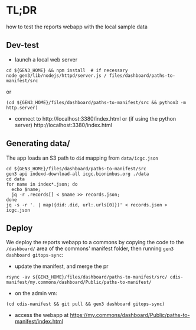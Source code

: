 # TL;DR 

how to test the reports webapp with the local sample data

## Dev-test

* launch a local web server

```
cd ${GEN3_HOME} && npm install  # if necessary
node gen3/lib/nodejs/httpd/server.js / files/dashboard/paths-to-manifest/src
```

or

```
(cd ${GEN3_HOME}/files/dashboard/paths-to-manifest/src && python3 -m http.server)
```

* connect to http://localhost:3380/index.html or (if using the python server) http://localhost:3380/index.html 

## Generating data/

The app loads an S3 path to `did` mapping from `data/icgc.json`

```
cd ${GEN3_HOME}/files/dashboard/paths-to-manifest/src
gen3 api indexd-download-all icgc.bionimbus.org ./data
cd data
for name in index*.json; do 
  echo $name; 
  jq -r .records[] < $name >> records.json; 
done
jq -s -r '. | map({did:.did, url:.urls[0]})' < records.json > icgc.json
```

## Deploy

We deploy the reports webapp to a commons by copying the code
to the `/dashboard/` area of the commons' manifest folder,
then running `gen3 dashboard gitops-sync`:

* update the manifest, and merge the pr
```
rsync -av ${GEN3_HOME}/files/dashboard/paths-to-manifest/src/ cdis-manifest/my.commons/dashboard/Public/paths-to-manifest/
```
* on the admin vm:
```
(cd cdis-manifest && git pull && gen3 dashboard gitops-sync)
```

* access the webapp at https://my.commons/dashboard/Public/paths-to-manifest/index.html
